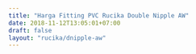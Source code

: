 ```yaml
---
title: "Harga Fitting PVC Rucika Double Nipple AW"
date: 2018-11-12T13:05:01+07:00
draft: false
layout: "rucika/dnipple-aw"
---
```


